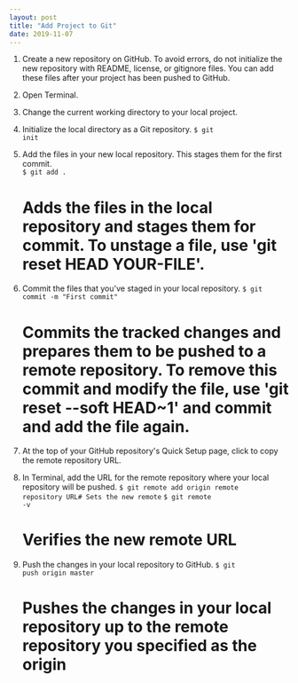 ```yaml
---
layout: post
title: "Add Project to Git"
date: 2019-11-07
---
```


1. Create a new repository on GitHub. To avoid errors, do not initialize the new repository with README, license, or gitignore files. You can add these files after your project has been pushed to GitHub.
2. Open Terminal.
3. Change the current working directory to your local project.
4. Initialize the local directory as a Git repository.
    <code>$ git init</code>

5. Add the files in your new local repository. This stages them for the first commit.
    <br><code>$ git add .</code>
    # Adds the files in the local repository and stages them for commit. To unstage a file, use 'git reset HEAD YOUR-FILE'.

6. Commit the files that you've staged in your local repository.
    <code>$ git commit -m "First commit"</code>
    # Commits the tracked changes and prepares them to be pushed to a remote repository. To remove this commit and modify the file, use 'git reset --soft HEAD~1' and commit and add the file again.

7. At the top of your GitHub repository's Quick Setup page, click  to copy the remote repository URL.
8. In Terminal, add the URL for the remote repository where your local repository will be pushed.
    <code>$ git remote add origin remote repository URL# Sets the new remote</code>
    <code>$ git remote -v</code>
    # Verifies the new remote URL
9. Push the changes in your local repository to GitHub.
    <code>$ git push origin master</code>
    # Pushes the changes in your local repository up to the remote repository you specified as the origin
